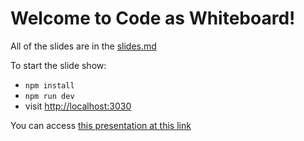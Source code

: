 # Welcome to Code as Whiteboard!

All of the slides are in the [slides.md](./slides.md)

To start the slide show:

- `npm install`
- `npm run dev`
- visit <http://localhost:3030>

You can access [this presentation at this link](https://code-as-whiteboard-presentation.vercel.app/)
